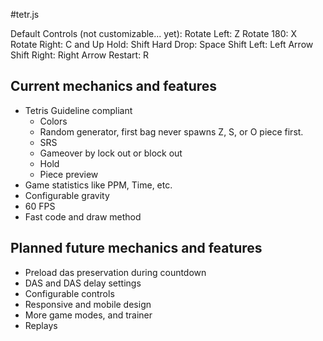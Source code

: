 #tetr.js

Default Controls (not customizable... yet):
Rotate Left: Z
Rotate 180: X
Rotate Right: C and Up
Hold: Shift
Hard Drop: Space
Shift Left: Left Arrow
Shift Right: Right Arrow
Restart: R

## Current mechanics and features

- Tetris Guideline compliant
    - Colors
    - Random generator, first bag never spawns Z, S, or O piece first.
    - SRS
    - Gameover by lock out or block out
    - Hold
    - Piece preview
- Game statistics like PPM, Time, etc.
- Configurable gravity
- 60 FPS
- Fast code and draw method

## Planned future mechanics and features

- Preload das preservation during countdown
- DAS and DAS delay settings
- Configurable controls
- Responsive and mobile design
- More game modes, and trainer
- Replays
